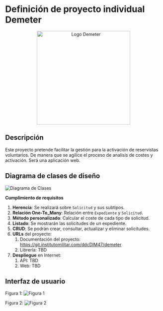 # Definición de proyecto individual Demeter
<div align="center">
<img src="https://git.institutomilitar.com/ddcDIM47/demeter/-/wikis/img/DemeterLogo.png" alt="Logo Demeter" width="300" align="center"/>
</div>

## Descripción
Este proyecto pretende facilitar la gestión para la activación de reservistas voluntarios. De manera que se agilice el proceso de analisis de costes y activación.
Será una aplicación web.

## Diagrama de clases de diseño

![Diagrama de Clases](https://git.institutomilitar.com/ddcDIM47/demeter/-/wikis/img/DiagramaClases.png)

**Cumplimiento de requisitos**
1. **Herencia**: Se realizará sobre `Solicitud` y sus subtipos.
2. **Relación One-To_Many**: Relación entre `Expediente` y `Solicitud`.
3. **Método personalizado**: Calcular el coste de cada tipo de solicitud.
4. **Listado**: Se mostrarán las solicitudes de un expediente.
5. **CRUD**: Se podrán crear, consultar, actualizar y eliminar solicitudes. 
6. **URLs** del proyecto: 
    1. Documentación del proyecto: https://git.institutomilitar.com/ddcDIM47/demeter
    2. Librería: TBD
7. **Despliegue** en Internet:
    1. API: TBD
    2. Web: TBD

## Interfaz de usuario

Figura 1:
![Figura 1](https://git.institutomilitar.com/ddcDIM47/demeter/-/wikis/img/Figura1.png)

Figura 2:
![Figura 2](https://git.institutomilitar.com/ddcDIM47/demeter/-/wikis/img/Figura2.png)


